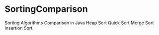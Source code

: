 # SortingComparison
Sorting Algorithms Comparison in Java
Heap Sort
Quick Sort
Merge Sort
Insertion Sort
